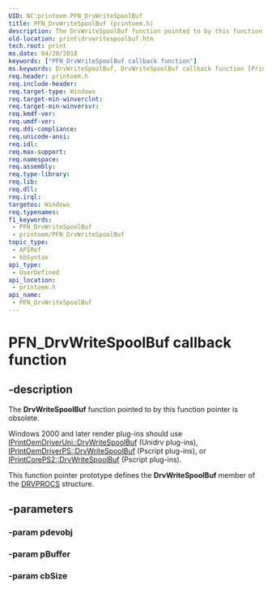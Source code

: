 ```yaml
---
UID: NC:printoem.PFN_DrvWriteSpoolBuf
title: PFN_DrvWriteSpoolBuf (printoem.h)
description: The DrvWriteSpoolBuf function pointed to by this function pointer is obsolete.
old-location: print\drvwritespoolbuf.htm
tech.root: print
ms.date: 04/20/2018
keywords: ["PFN_DrvWriteSpoolBuf callback function"]
ms.keywords: DrvWriteSpoolBuf, DrvWriteSpoolBuf callback function [Print Devices], PFN_DrvWriteSpoolBuf, PFN_DrvWriteSpoolBuf callback, print.drvwritespoolbuf, print_obsoletefunctions_06e6fe98-5851-4c2e-863a-5afe735321fb.xml, printoem/DrvWriteSpoolBuf
req.header: printoem.h
req.include-header: 
req.target-type: Windows
req.target-min-winverclnt: 
req.target-min-winversvr: 
req.kmdf-ver: 
req.umdf-ver: 
req.ddi-compliance: 
req.unicode-ansi: 
req.idl: 
req.max-support: 
req.namespace: 
req.assembly: 
req.type-library: 
req.lib: 
req.dll: 
req.irql: 
targetos: Windows
req.typenames: 
f1_keywords:
 - PFN_DrvWriteSpoolBuf
 - printoem/PFN_DrvWriteSpoolBuf
topic_type:
 - APIRef
 - kbSyntax
api_type:
 - UserDefined
api_location:
 - printoem.h
api_name:
 - PFN_DrvWriteSpoolBuf
---
```


# PFN_DrvWriteSpoolBuf callback function


## -description

The <b>DrvWriteSpoolBuf</b> function pointed to by this function pointer is obsolete.

 Windows 2000 and later render plug-ins should use <a href="/windows-hardware/drivers/ddi/prcomoem/nf-prcomoem-iprintoemdriveruni-drvwritespoolbuf">IPrintOemDriverUni::DrvWriteSpoolBuf</a> (Unidrv plug-ins), <a href="/windows-hardware/drivers/ddi/prcomoem/nf-prcomoem-iprintoemdriverps-drvwritespoolbuf">IPrintOemDriverPS::DrvWriteSpoolBuf</a> (Pscript plug-ins), or <a href="/windows-hardware/drivers/ddi/prcomoem/nf-prcomoem-iprintcoreps2-drvwritespoolbuf">IPrintCorePS2::DrvWriteSpoolBuf</a> (Pscript plug-ins). 

This function pointer prototype defines the <b>DrvWriteSpoolBuf</b> member of the <a href="/windows-hardware/drivers/ddi/printoem/ns-printoem-_drvprocs">DRVPROCS</a> structure.

## -parameters

### -param pdevobj

### -param pBuffer

### -param cbSize

